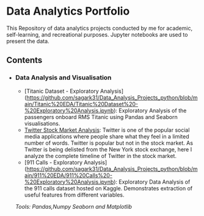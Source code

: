 # Data Analytics Portfolio
This Repository of data analytics projects conducted by me for academic, self-learning, and recreational purposes. Jupyter notebooks are used to present the data.

## Contents
	
- ### Data Analysis and Visualisation
	- [Titanic Dataset - Exploratory Analysis] (https://github.com/sagark31/Data_Analysis_Projects_python/blob/main/Titanic%20EDA/Titanic%20Dataset%20-%20Exploratory%20Analysis.ipynb): Exploratory Analysis of the passengers onboard RMS Titanic using Pandas and Seaborn visualisations.
	- [Twitter Stock Market Analysis](https://github.com/sagark31/Data_Analysis_Projects_python/blob/main/Tiwtter%20Stock%20Market%20analysis/Twitter%20Stock%20Market%20Analysis%20using%20Python.ipynb): Twitter is one of the popular social media applications where people share what they feel in a limited number of words. Twitter is popular but not in the stock market. As Twitter is being delisted from the New York stock exchange, here I analyze the complete timeline of Twitter in the stock market.
	- [911 Calls - Exploratory Analysis] (https://github.com/sagark31/Data_Analysis_Projects_python/blob/main/911%20EDA/911%20Calls%20-%20Exploratory%20Analysis.ipynb): Exploratory Data Analysis of the 911 calls dataset hosted on Kaggle. Demonstrates extraction of useful features from different variables.


		
	_Tools: Pandas,Numpy Seaborn and Matplotlib_
